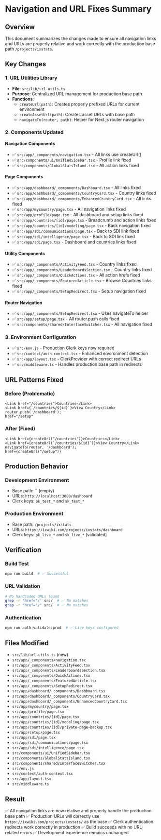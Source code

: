 # Navigation and URL Fixes Summary

## Overview
This document summarizes the changes made to ensure all navigation links and URLs are properly relative and work correctly with the production base path `/projects/ixstats`.

## Key Changes

### 1. URL Utilities Library
- **File**: `src/lib/url-utils.ts`
- **Purpose**: Centralized URL management for production base path
- **Functions**:
  - `createUrl(path)`: Creates properly prefixed URLs for current environment
  - `createAssetUrl(path)`: Creates asset URLs with base path
  - `navigateTo(router, path)`: Helper for Next.js router navigation

### 2. Components Updated

#### Navigation Components
- ✅ `src/app/_components/navigation.tsx` - All links use createUrl()
- ✅ `src/components/ui/UnifiedSidebar.tsx` - Profile link fixed
- ✅ `src/components/GlobalStatsIsland.tsx` - All action links fixed

#### Page Components  
- ✅ `src/app/dashboard/_components/Dashboard.tsx` - All links fixed
- ✅ `src/app/dashboard/_components/CountryCard.tsx` - Country links fixed
- ✅ `src/app/dashboard/_components/EnhancedCountryCard.tsx` - All links fixed
- ✅ `src/app/mycountry/page.tsx` - All navigation links fixed
- ✅ `src/app/profile/page.tsx` - All dashboard and setup links fixed
- ✅ `src/app/countries/[id]/page.tsx` - Breadcrumb and action links fixed
- ✅ `src/app/countries/[id]/modeling/page.tsx` - Back navigation fixed
- ✅ `src/app/sdi/communications/page.tsx` - Back to SDI link fixed
- ✅ `src/app/sdi/intelligence/page.tsx` - Back to SDI link fixed
- ✅ `src/app/sdi/page.tsx` - Dashboard and countries links fixed

#### Utility Components
- ✅ `src/app/_components/ActivityFeed.tsx` - Country links fixed
- ✅ `src/app/_components/LeaderboardsSection.tsx` - Country links fixed
- ✅ `src/app/_components/QuickActions.tsx` - All action hrefs fixed
- ✅ `src/app/_components/FeaturedArticle.tsx` - Browse Countries links fixed
- ✅ `src/app/_components/SetupRedirect.tsx` - Setup navigation fixed

#### Router Navigation
- ✅ `src/app/_components/SetupRedirect.tsx` - Uses navigateTo helper
- ✅ `src/app/setup/page.tsx` - All router.push calls fixed
- ✅ `src/components/shared/InterfaceSwitcher.tsx` - All navigation fixed

### 3. Environment Configuration
- ✅ `src/env.js` - Production Clerk keys now required
- ✅ `src/context/auth-context.tsx` - Enhanced environment detection
- ✅ `src/app/layout.tsx` - ClerkProvider with correct redirect URLs
- ✅ `src/middleware.ts` - Handles production base path in redirects

## URL Patterns Fixed

### Before (Problematic)
```tsx
<Link href="/countries">Countries</Link>
<Link href={`/countries/${id}`}>View Country</Link>
router.push('/dashboard');
href="/setup"
```

### After (Fixed)
```tsx
<Link href={createUrl("/countries")}>Countries</Link>
<Link href={createUrl(`/countries/${id}`)}>View Country</Link>
navigateTo(router, '/dashboard');
href={createUrl("/setup")}
```

## Production Behavior

### Development Environment
- Base path: `` (empty)
- URLs: `http://localhost:3000/dashboard`
- Clerk keys: `pk_test_*` and `sk_test_*`

### Production Environment  
- Base path: `/projects/ixstats`
- URLs: `https://ixwiki.com/projects/ixstats/dashboard`
- Clerk keys: `pk_live_*` and `sk_live_*` (validated)

## Verification

### Build Test
```bash
npm run build  # ✅ Successful
```

### URL Validation
```bash
# No hardcoded URLs found
grep -r 'href="/' src/  # ✅ No matches
grep -r "href='/" src/  # ✅ No matches
```

### Authentication
```bash
npm run auth:validate:prod  # ✅ Live keys configured
```

## Files Modified
- `src/lib/url-utils.ts` (new)
- `src/app/_components/navigation.tsx`
- `src/app/_components/ActivityFeed.tsx`
- `src/app/_components/LeaderboardsSection.tsx`
- `src/app/_components/QuickActions.tsx`
- `src/app/_components/FeaturedArticle.tsx`
- `src/app/_components/SetupRedirect.tsx`
- `src/app/dashboard/_components/Dashboard.tsx`
- `src/app/dashboard/_components/CountryCard.tsx`
- `src/app/dashboard/_components/EnhancedCountryCard.tsx`
- `src/app/mycountry/page.tsx`
- `src/app/profile/page.tsx`
- `src/app/countries/[id]/page.tsx`
- `src/app/countries/[id]/modeling/page.tsx`
- `src/app/countries/[id]/private-page-backup.tsx`
- `src/app/setup/page.tsx`
- `src/app/sdi/page.tsx`
- `src/app/sdi/communications/page.tsx`
- `src/app/sdi/intelligence/page.tsx`
- `src/components/ui/UnifiedSidebar.tsx`
- `src/components/GlobalStatsIsland.tsx`
- `src/components/shared/InterfaceSwitcher.tsx`
- `src/env.js`
- `src/context/auth-context.tsx`
- `src/app/layout.tsx`
- `src/middleware.ts`

## Result
✅ All navigation links are now relative and properly handle the production base path
✅ Production URLs will correctly use `https://ixwiki.com/projects/ixstats/` as the base
✅ Clerk authentication redirects work correctly in production
✅ Build succeeds with no URL-related errors
✅ Development experience remains unchanged